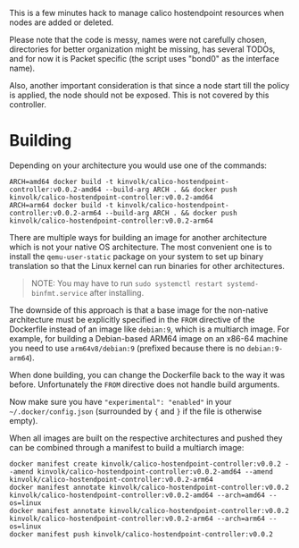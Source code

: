This is a few minutes hack to manage calico hostendpoint resources when nodes
are added or deleted.

Please note that the code is messy, names were not carefully chosen, directories
for better organization might be missing, has several TODOs, and for now it is
Packet specific (the script uses "bond0" as the interface name).

Also, another important consideration is that since a node start till the policy
is applied, the node should not be exposed. This is not covered by this
controller.

Building
========

Depending on your architecture you would use one of the commands:

```
ARCH=amd64 docker build -t kinvolk/calico-hostendpoint-controller:v0.0.2-amd64 --build-arg ARCH . && docker push kinvolk/calico-hostendpoint-controller:v0.0.2-amd64
ARCH=arm64 docker build -t kinvolk/calico-hostendpoint-controller:v0.0.2-arm64 --build-arg ARCH . && docker push kinvolk/calico-hostendpoint-controller:v0.0.2-arm64
```

There are multiple ways for building an image for another architecture which is
not your native OS architecture.
The most convenient one is to install the `qemu-user-static` package on your
system to set up binary translation so that the Linux kernel can run binaries
for other architectures.

>NOTE: You may have to run `sudo systemctl restart systemd-binfmt.service` after installing.

The downside of this approach is that a base image for the non-native
architecture must be explicitly specified in the `FROM` directive of the
Dockerfile instead of an image like `debian:9`, which is a multiarch image.
For example, for building a Debian-based ARM64 image on an x86-64 machine you
need to use `arm64v8/debian:9` (prefixed because there is no `debian:9-arm64`).

When done building, you can change the Dockerfile back to the way it was
before. Unfortunately the `FROM` directive does not handle build arguments.

Now make sure you have `"experimental": "enabled"` in your
`~/.docker/config.json` (surrounded by `{` and `}` if the file is otherwise
empty).

When all images are built on the respective architectures and pushed they can
be combined through a manifest to build a multiarch image:

```
docker manifest create kinvolk/calico-hostendpoint-controller:v0.0.2 --amend kinvolk/calico-hostendpoint-controller:v0.0.2-amd64 --amend kinvolk/calico-hostendpoint-controller:v0.0.2-arm64
docker manifest annotate kinvolk/calico-hostendpoint-controller:v0.0.2 kinvolk/calico-hostendpoint-controller:v0.0.2-amd64 --arch=amd64 --os=linux
docker manifest annotate kinvolk/calico-hostendpoint-controller:v0.0.2 kinvolk/calico-hostendpoint-controller:v0.0.2-arm64 --arch=arm64 --os=linux
docker manifest push kinvolk/calico-hostendpoint-controller:v0.0.2
```
